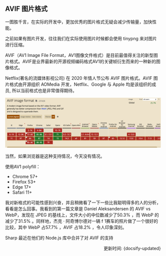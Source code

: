 ## AVIF 图片格式

一图胜千言，在实际的开发中，更加优秀的图片格式无疑会减少传输量，加快性能。


之前如果有图片开发，往往我们在实际使用图片时候都会使用 tinypng 来对图片进行压缩。

AVIF（AV1 Image File Format，AV1图像文件格式）是目前最值得关注的新型图片格式。AVIF是业界最新的开源视频编码格式AV1的关键帧衍生而来的一种新的图像格式。

Netflix(著名的流媒体影视公司) 在 2020 年情人节公布 AVIF 图片格式。AVIF 图片格式由开源组织 AOMedia 开发，Netflix、Google 与 Apple 均是该组织的成员, 所以当前格式也是非常值得期待。

![AVIF 现状](./AVIF.png)

当然，如果浏览器是这种支持情况，今天没有情况。

使用AV1 polyfill：

- Chrome 57+
- Firefox 53+
- Edge 17+
- Safari 11+

我对新格式的可能性感到兴奋，并且稍微看了一下一些比我聪明得多的人的分析，看看是怎么回事。我看到的第一篇文章是 Daniel Aleksandersen 的 AVIF vs WebP，发现在 JPEG 的基线上，文件大小的中位数减少了50.3% ，而 WebP 的减少了31.5% 。同样地，杰克 · 阿奇博尔德对一辆 f 1赛车的照片做了一个很好的比较，其中 WebP 占57.7% ，AVIF 占18.2% ，令人印象深刻。

Sharp 最近在他们的 Node.js 库中合并了对 AVIF 的支持

<div style="float: right">更新时间: {docsify-updated}</div>
